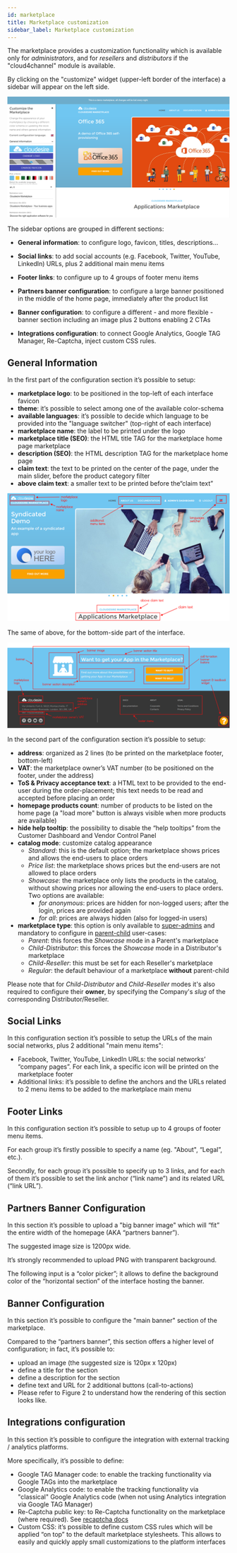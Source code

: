```yaml
---
id: marketplace
title: Marketplace customization
sidebar_label: Marketplace customization
---
```


The marketplace provides a customization functionality which is
available only for *administrators*, and for *resellers* and
*distributors* if the "cloud4channel" module is available.

By clicking on the "customize" widget (upper-left border of the interface) a
sidebar will appear on the left side.

![image alt text](assets/marketplace/image_0.png)

The sidebar options are grouped in different sections:

* **General information**: to configure logo, favicon, titles, descriptions...

* **Social links**: to add social accounts (e.g. Facebook, Twitter, YouTube,
  LinkedIn) URLs, plus 2 additional main menu items

* **Footer links**: to configure up to 4 groups of footer menu items

* **Partners banner configuration**: to configure a large banner positioned in
  the middle of the home page, immediately after the product list

* **Banner configuration**: to configure a different - and more flexible -
  banner section including an image plus 2 buttons enabling 2 CTAs

* **Integrations configuration**: to connect Google Analytics, Google TAG
  Manager, Re-Captcha, inject custom CSS rules.

## General Information

In the first part of the configuration section it’s  possible to setup:

* **marketplace logo**: to be positioned in the top-left of each interface
  favicon
* **theme**: it’s possible to select among one of the available color-schema
* **available languages**: it’s possible to decide which language to be provided
  into the "language switcher" (top-right of each interface)
* **marketplace name**: the label to be printed under the logo
* **marketplace title (SEO)**: the HTML title TAG for the marketplace home page
  marketplace
* **description (SEO)**: the HTML description TAG for the marketplace home page
* **claim text**:  the text to be printed on the center of the page, under the
  main slider, before the product category filter
* **above claim text**: a smaller text to be printed before the“claim text”

![image alt text](assets/marketplace/image_1.png)

The same of above, for the bottom-side part of the interface.

![image alt text](assets/marketplace/image_2.png)

In the second part of the configuration section it’s possible to setup:

* **address**: organized as 2 lines (to be printed on the marketplace footer,
  bottom-left)
* **VAT**: the marketplace owner’s VAT number (to be positioned on the footer, under
  the address)
* **ToS & Privacy acceptance text**: a HTML text to be provided to the end-user
  during the order-placement; this text needs to be read and accepted before
  placing an order
* **homepage products count**: number of products to be listed on the home page (a
  "load more" button is always visible when more products are available)
* **hide help tooltip**: the possibility to disable the “help tooltips” from the
  Customer Dashboard and Vendor Control Panel
* **catalog mode**: customize catalog appearance
  * *Standard*: this is the default option; the marketplace shows prices  and
    allows the end-users to place orders
  * *Price list*: the marketplace shows prices but the end-users are not allowed
    to place orders
  * *Showcase*: the marketplace only lists the products in the catalog, without
    showing prices nor allowing the end-users to place orders. Two options are
    available:
    * *for anonymous*: prices are hidden for non-logged users; after the
       login, prices are provided again
    * *for all*: prices are always hidden (also for logged-in users)
* **marketplace type**: this option is only available to
  [super-admins](platform-users.md) and mandatory to configure in
  [parent-child](channel.md) user-cases:
  * *Parent*: this forces the *Showcase* mode in a Parent's marketplace
  * *Child-Distributor*: this forces the *Showcase* mode in a Distributor's
    marketplace
  * *Child-Reseller*: this must be set for each Reseller's marketplace
  * *Regular*: the default behaviour of a marketplace **without** parent-child

Please note that for *Child-Distributor* and *Child-Reseller* modes it's also
required to configure their **owner**, by specifying the Company's *slug* of
the corresponding Distributor/Reseller.

## Social Links

In this configuration section it’s possible to setup the URLs of the main social
networks, plus 2 additional "main menu items":

* Facebook, Twitter, YouTube, LinkedIn URLs: the social networks’ “company
  pages”. For each link, a specific icon will be printed on the marketplace
  footer
* Additional links: it’s possible to define the anchors and the URLs related to
  2 menu items to be added to the marketplace main menu

## Footer Links

In this configuration section it’s possible to setup up to 4 groups of footer menu items.

For each group it’s firstly possible to specify a name (eg. "About", “Legal”, etc.).

Secondly, for each group it’s possible to specify up to 3 links, and for each of
them it’s possible to set the link anchor (“link name”) and its related URL
(“link URL”).

## Partners Banner Configuration

In this section it’s possible to upload a "big banner image" which will “fit”
the entire width of the homepage (AKA “partners banner”).

The suggested image size is 1200px wide.

It’s strongly recommended to upload PNG with transparent background.

The following input is a “color picker”; it allows to define the background color of the “horizontal section” of the interface hosting the banner.

## Banner Configuration

In this section it’s possible to configure the "main banner" section of the
marketplace.

Compared to the “partners banner”, this section offers a higher level of
configuration; in fact, it’s possible to:

* upload an image (the suggested size is 120px x 120px)
* define a title for the section
* define a description for the section
* define text and URL  for 2 additional buttons (call-to-actions)
* Please refer to Figure 2 to understand how the rendering of this section looks like.

## Integrations configuration

In this section it’s possible to configure the integration with external
tracking / analytics platforms.

More specifically, it’s possible to define:

* Google TAG Manager code: to enable the tracking functionality via Google TAGs
  into the marketplace
* Google Analytics code: to enable the tracking functionality via "classical"
  Google Analytics code (when not using Analytics integration via Google TAG
  Manager)
* Re-Captcha public key: to Re-Captcha functionality  on the marketplace (where
  required). See [recaptcha docs](https://www.google.com/recaptcha/intro/v3.html)
* Custom CSS: it’s possible to define custom CSS rules which will be applied “on
  top” to the default marketplace stylesheets. This allows to easily and quickly
  apply small customizations to the platform interfaces

